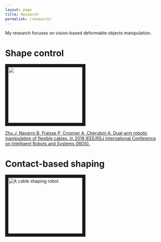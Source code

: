 ```yaml
---
layout: page
title: Research
permalink: /research/
---
```

My research focuses on vision-based deformable objects manipulation.
# Shape control

<a href="http://www.youtube.com/watch?feature=player_embedded&v=DPl_d7lbL84
" target="_blank"><img src="http://img.youtube.com/vi/DPl_d7lbL84/0.jpg"
alt="" width="240" height="180" border="10" /></a>

[Zhu J, Navarro B, Fraisse P, Crosnier A, Cherubini A. Dual-arm robotic manipulation of flexible cables. In 2018 IEEE/RSJ International Conference on Intelligent Robots and Systems (IROS).](https://ieeexplore.ieee.org/abstract/document/8593780)
# Contact-based shaping

<a href="http://www.youtube.com/watch?feature=player_embedded&v=7CdNQ4R_wT0
" target="_blank"><img src="http://img.youtube.com/vi/7CdNQ4R_wT0/0.jpg"
alt="A cable shaping robot" width="240" height="180" border="10" /></a>
